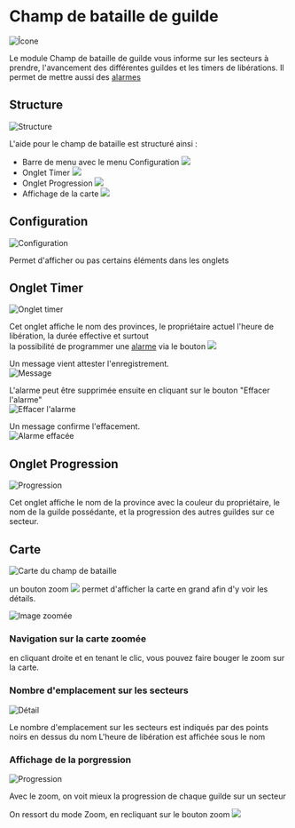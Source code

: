 # Champ de bataille de guilde
 
![Îcone](./.images/icon_001.png)

Le module Champ de bataille de guilde vous informe sur les secteurs à prendre, l'avancement des différentes guildes et les timers de libérations. Il permet de mettre aussi des [alarmes](#alarme_cbg)

## Structure

![Structure](./.images/strcture_001.png)

L'aide pour le champ de bataille est structuré ainsi :

* Barre de menu avec le menu Configuration ![](./.images/Icon_param.png)
* Onglet Timer ![](./.images/timer.png)
* Onglet Progression ![](./.images/progression.png)
* Affichage de la carte ![](./.images/bouton_carte.png)


## Configuration

![Configuration](./.images/configuration.png)

Permet d'afficher ou pas certains éléments dans les onglets

## Onglet Timer

![Onglet timer](./.images/structure_001.png)

Cet onglet affiche le nom des provinces, le propriétaire actuel l'heure de libération, la durée effective et surtout<br>la possibilité de programmer une [alarme](#alarme_cbg) via le bouton ![](./.images/bouton_alarme.png) 


Un message vient attester l'enregistrement.<br>
![Message](./.images/alarme_enregistre.png)

L'alarme peut être supprimée ensuite en cliquant sur le bouton "Effacer l'alarme"<br>
![Effacer l'alarme](./.images/alarme_active.png)

Un message confirme l'effacement.<br>
![Alarme effacée](./.images/alarme_efface.png)

## Onglet Progression

![Progression](./.images/structure.png)

Cet onglet affiche le nom de la province avec la couleur du propriétaire, le nom de la guilde possédante, et la progression des autres guildes sur ce secteur.

## Carte

![Carte du champ de bataille](./.images/carte.png)

un bouton zoom ![](./.images/zoom.png) permet d'afficher la carte en grand afin d'y voir les détails.

![Image zoomée](./.images/carte_zoom.png)


### Navigation sur la carte zoomée

en cliquant droite et en tenant le clic, vous pouvez faire bouger le zoom sur la carte.

### Nombre d'emplacement sur les secteurs

![Détail](./.images/Detail_2.PNG)

Le nombre d'emplacement sur les secteurs est indiqués par des points noirs en dessus du nom
L'heure de libération est affichée sous le nom

### Affichage de la porgression

![Progression](./.images/Detail_1.PNG)

Avec le zoom, on voit mieux la progression de chaque guilde sur un secteur

On ressort du mode Zoom, en recliquant sur le bouton zoom ![](./.images/zoom.png)